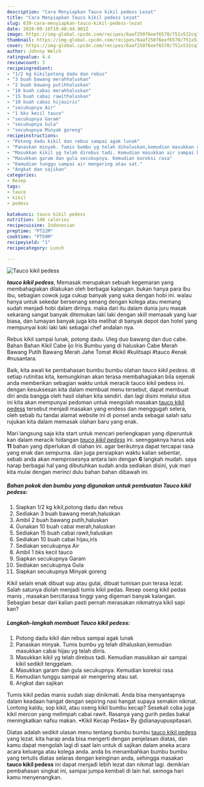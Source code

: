 ```yaml
---
description: "Cara Menyiapkan Tauco kikil pedess Lezat"
title: "Cara Menyiapkan Tauco kikil pedess Lezat"
slug: 639-cara-menyiapkan-tauco-kikil-pedess-lezat
date: 2020-09-16T19:40:44.901Z
image: https://img-global.cpcdn.com/recipes/6aaf25076eef6570/751x532cq70/tauco-kikil-pedess-foto-resep-utama.jpg
thumbnail: https://img-global.cpcdn.com/recipes/6aaf25076eef6570/751x532cq70/tauco-kikil-pedess-foto-resep-utama.jpg
cover: https://img-global.cpcdn.com/recipes/6aaf25076eef6570/751x532cq70/tauco-kikil-pedess-foto-resep-utama.jpg
author: Johnny Welch
ratingvalue: 4.4
reviewcount: 3
recipeingredient:
- "1/2 kg kikilpotong dadu dan rebus"
- "3 buah bawang merahhaluskan"
- "2 buah bawang putihhaluskan"
- "10 buah cabai merahhaluskan"
- "15 buah cabai rawithaluskan"
- "10 buah cabai hijauiris"
- "secukupnya Air"
- "1 bks kecil tauco"
- "secukupnya Garam"
- "secukupnya Gula"
- "secukupnya Minyak goreng"
recipeinstructions:
- "Potong dadu kikil dan rebus sampai agak lunak"
- "Panaskan minyak. Tumis bumbu yg telah dihaluskan,kemudian masukkan cabai hijau yg telah diiris."
- "Masukkan kikil yg telah direbus tadi. Kemudian masukkan air sampai kikil sedikit tenggelam."
- "Masukkan garam dan gula secukupnya. Kemudian koreksi rasa"
- "Kemudian tunggu sampai air mengering atau sat."
- "Angkat dan sajikan"
categories:
- Resep
tags:
- tauco
- kikil
- pedess

katakunci: tauco kikil pedess 
nutrition: 140 calories
recipecuisine: Indonesian
preptime: "PT22M"
cooktime: "PT59M"
recipeyield: "1"
recipecategory: Lunch

---
```



![Tauco kikil pedess](https://img-global.cpcdn.com/recipes/6aaf25076eef6570/751x532cq70/tauco-kikil-pedess-foto-resep-utama.jpg)

<b><i>tauco kikil pedess</i></b>, Memasak merupakan sebuah kegemaran yang membahagiakan dilakukan oleh berbagai kalangan. bukan hanya para ibu ibu, sebagian cowok juga cukup banyak yang suka dengan hobi ini. walau hanya untuk sekedar bersenang senang dengan kolega atau memang sudah menjadi hobi dalam dirinya. maka dari itu dalam dunia juru masak sekarang sangat banyak ditemukan laki laki dengan skill memasak yang luar biasa, dan lumayan banyak juga kita melihat di banyak depot dan hotel yang mempunyai koki laki laki sebagai chef andalan nya.

Rebus kikil sampai lunak, potong dadu. Uleg duo bawang dan duo cabe. Bahan Bahan Kikil Cabe ijo Iris Bumbu yang di haluskan Cabe Merah Bawang Putih Bawang Merah Jahe Tomat #kikil #kulitsapi #tauco #enak #nusantara.

Baik, kita awali ke pembahasan bumbu bumbu olahan <i>tauco kikil pedess</i>. di setiap rutinitas kita, kemungkinan akan terasa membahagiakan bila sejenak anda memberikan sebagian waktu untuk meracik tauco kikil pedess ini. dengan kesuksesan kita dalam membuat menu tersebut, dapat membuat diri anda bangga oleh hasil olahan kita sendiri. dan lagi disini melalui situs ini kita akan mempunyai pedoman untuk mengolah masakan <u>tauco kikil pedess</u> tersebut menjadi masakan yang endess dan menggugah selera, oleh sebab itu tandai alamat website ini di ponsel anda sebagai salah satu rujukan kita dalam memasak olahan baru yang enak.


Mari langsung saja kita start untuk mencari perlengkapan yang diperuntuk kan dalam meracik hidangan <u><i>tauco kikil pedess</i></u> ini. seenggaknya harus ada <b>11</b> bahan yang diperlukan di olahan ini. agar berikutnya dapat tercapai rasa yang enak dan sempurna. dan juga persiapkan waktu kalian sebentar, sebab anda akan memprosesnya antara lain dengan <b>6</b> langkah mudah. saya harap berbagai hal yang dibutuhkan sudah anda sediakan disini, yuk mari kita mulai dengan merinci dulu bahan bahan dibawah ini.

<!--inarticleads1-->

##### Bahan pokok dan bumbu yang digunakan untuk pembuatan Tauco kikil pedess:

1. Siapkan 1/2 kg kikil,potong dadu dan rebus
1. Sediakan 3 buah bawang merah,haluskan
1. Ambil 2 buah bawang putih,haluskan
1. Gunakan 10 buah cabai merah,haluskan
1. Sediakan 15 buah cabai rawit,haluskan
1. Sediakan 10 buah cabai hijau,iris
1. Sediakan secukupnya Air
1. Ambil 1 bks kecil tauco
1. Siapkan secukupnya Garam
1. Sediakan secukupnya Gula
1. Siapkan secukupnya Minyak goreng


Kikil selain enak dibuat sup atau gulai, dibuat tumisan pun terasa lezat. Salah satunya diolah menjadi tumis kikil pedas. Resep oseng kikil pedas manis , masakan bercitarasa tinggi yang digemari banyak kalangan. Sebagian besar dari kalian pasti pernah merasakan nikmatnya kikil sapi kan? 

<!--inarticleads2-->

##### Langkah-langkah membuat Tauco kikil pedess:

1. Potong dadu kikil dan rebus sampai agak lunak
1. Panaskan minyak. Tumis bumbu yg telah dihaluskan,kemudian masukkan cabai hijau yg telah diiris.
1. Masukkan kikil yg telah direbus tadi. Kemudian masukkan air sampai kikil sedikit tenggelam.
1. Masukkan garam dan gula secukupnya. Kemudian koreksi rasa
1. Kemudian tunggu sampai air mengering atau sat.
1. Angkat dan sajikan


Tumis kikil pedas manis sudah siap dinikmati. Anda bisa menyantapnya dalam keadaan hangat dengan sepiring nasi hangat supaya semakin nikmat. Lontong kaldu, sop kikil, atau oseng kikil bumbu kecap? Sesekali coba juga kikil mercon yang melimpah cabai rawit. Rasanya yang gurih pedas bakal meningkatkan nafsu makan. •Kikil Kecap Pedas• By @dianayupuspitasari. 

Diatas adalah sedikit ulasan menu tentang bumbu bumbu <u>tauco kikil pedess</u> yang lezat. kita harap anda bisa mengerti dengan penjelasan diatas, dan kamu dapat mengolah lagi di saat lain untuk di sajikan dalam aneka acara acara keluarga atau kolega anda. anda bs menambahkan bumbu bumbu yang tertulis diatas selaras dengan keinginan anda, sehingga masakan <b>tauco kikil pedess</b> ini dapat menjadi lebih lezat dan nikmat lagi. demikian pembahasan singkat ini, sampai jumpa kembali di lain hal. semoga hari kamu menyenangkan.
